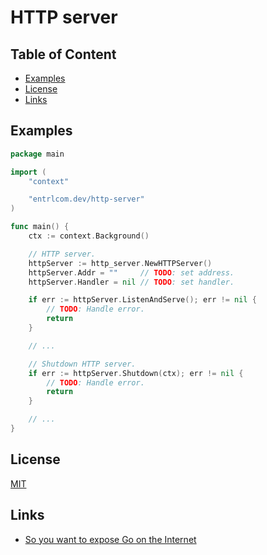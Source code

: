 # HTTP server

## Table of Content

- [Examples](#examples)
- [License](#license)
- [Links](#links)

## Examples

```go
package main

import (
	"context"

	"entrlcom.dev/http-server"
)

func main() {
	ctx := context.Background()

	// HTTP server.
	httpServer := http_server.NewHTTPServer()
	httpServer.Addr = ""     // TODO: set address.
	httpServer.Handler = nil // TODO: set handler.

	if err := httpServer.ListenAndServe(); err != nil {
		// TODO: Handle error.
		return
	}

	// ...

	// Shutdown HTTP server.
	if err := httpServer.Shutdown(ctx); err != nil {
		// TODO: Handle error.
		return
	}

	// ...
}

```

## License

[MIT](https://choosealicense.com/licenses/mit/)

## Links

* [So you want to expose Go on the Internet](https://blog.cloudflare.com/exposing-go-on-the-internet/)
